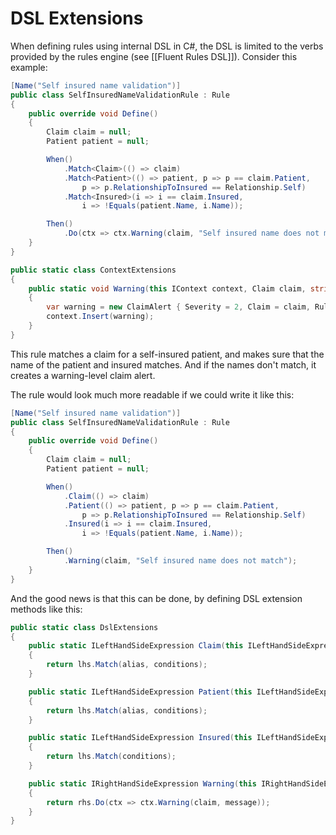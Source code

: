# DSL Extensions

When defining rules using internal DSL in C#, the DSL is limited to the verbs provided by the rules engine (see [[Fluent Rules DSL]]).
Consider this example:

```c#
[Name("Self insured name validation")]
public class SelfInsuredNameValidationRule : Rule
{
    public override void Define()
    {
        Claim claim = null;
        Patient patient = null;

        When()
            .Match<Claim>(() => claim)
            .Match<Patient>(() => patient, p => p == claim.Patient,
                p => p.RelationshipToInsured == Relationship.Self)
            .Match<Insured>(i => i == claim.Insured,
                i => !Equals(patient.Name, i.Name));

        Then()
            .Do(ctx => ctx.Warning(claim, "Self insured name does not match"));
    }
}

public static class ContextExtensions
{
    public static void Warning(this IContext context, Claim claim, string message)
    {
        var warning = new ClaimAlert { Severity = 2, Claim = claim, RuleName = context.Rule.Name, Message = message };
        context.Insert(warning);
    }        
}
```

This rule matches a claim for a self-insured patient, and makes sure that the name of the patient and insured matches.
And if the names don't match, it creates a warning-level claim alert.

The rule would look much more readable if we could write it like this:

```c#
[Name("Self insured name validation")]
public class SelfInsuredNameValidationRule : Rule
{
    public override void Define()
    {
        Claim claim = null;
        Patient patient = null;

        When()
            .Claim(() => claim)
            .Patient(() => patient, p => p == claim.Patient, 
                p => p.RelationshipToInsured == Relationship.Self)
            .Insured(i => i == claim.Insured, 
                i => !Equals(patient.Name, i.Name));

        Then()
            .Warning(claim, "Self insured name does not match");
    }
}
```

And the good news is that this can be done, by defining DSL extension methods like this:

```c#
public static class DslExtensions
{
    public static ILeftHandSideExpression Claim(this ILeftHandSideExpression lhs, Expression<Func<Claim>> alias, params Expression<Func<Claim, bool>>[] conditions)
    {
        return lhs.Match(alias, conditions);
    }

    public static ILeftHandSideExpression Patient(this ILeftHandSideExpression lhs, Expression<Func<Patient>> alias, params Expression<Func<Patient, bool>>[] conditions)
    {
        return lhs.Match(alias, conditions);
    }

    public static ILeftHandSideExpression Insured(this ILeftHandSideExpression lhs, params Expression<Func<Insured, bool>>[] conditions)
    {
        return lhs.Match(conditions);
    }

    public static IRightHandSideExpression Warning(this IRightHandSideExpression rhs, Claim claim, string message)
    {
        return rhs.Do(ctx => ctx.Warning(claim, message));
    }
}
```